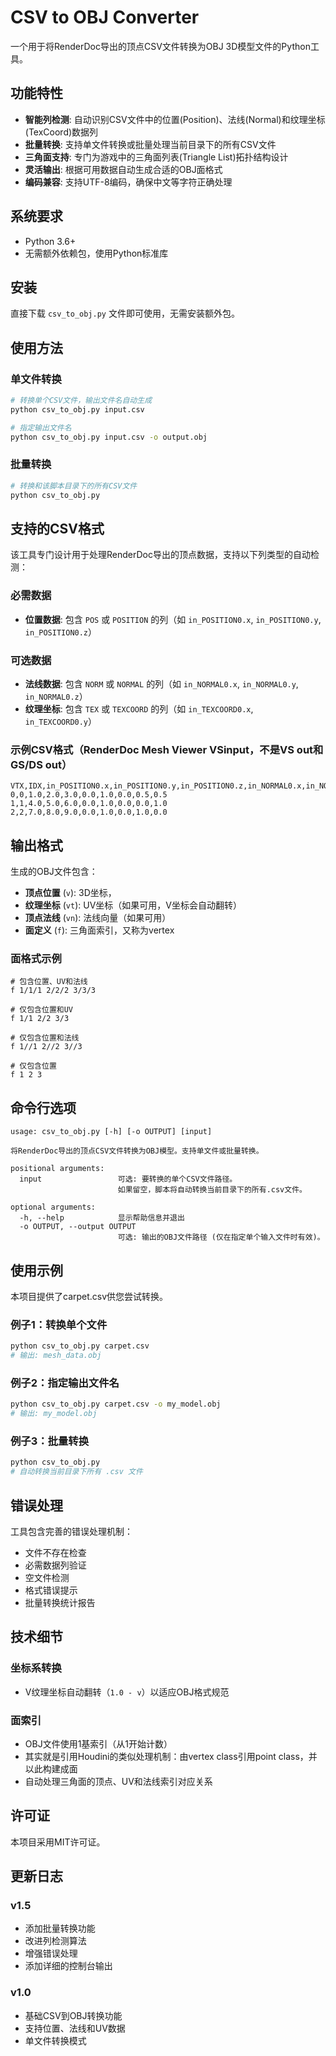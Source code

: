 # CSV to OBJ Converter

一个用于将RenderDoc导出的顶点CSV文件转换为OBJ 3D模型文件的Python工具。

## 功能特性

-  **智能列检测**: 自动识别CSV文件中的位置(Position)、法线(Normal)和纹理坐标(TexCoord)数据列
-  **批量转换**: 支持单文件转换或批量处理当前目录下的所有CSV文件
-  **三角面支持**: 专门为游戏中的三角面列表(Triangle List)拓扑结构设计
-  **灵活输出**: 根据可用数据自动生成合适的OBJ面格式
-  **编码兼容**: 支持UTF-8编码，确保中文等字符正确处理

## 系统要求

- Python 3.6+
- 无需额外依赖包，使用Python标准库

## 安装

直接下载 `csv_to_obj.py` 文件即可使用，无需安装额外包。

## 使用方法

### 单文件转换

```bash
# 转换单个CSV文件，输出文件名自动生成
python csv_to_obj.py input.csv

# 指定输出文件名
python csv_to_obj.py input.csv -o output.obj
```

### 批量转换

```bash
# 转换和该脚本目录下的所有CSV文件
python csv_to_obj.py
```

## 支持的CSV格式

该工具专门设计用于处理RenderDoc导出的顶点数据，支持以下列类型的自动检测：

### 必需数据
- **位置数据**: 包含 `POS` 或 `POSITION` 的列（如 `in_POSITION0.x`, `in_POSITION0.y`, `in_POSITION0.z`）

### 可选数据
- **法线数据**: 包含 `NORM` 或 `NORMAL` 的列（如 `in_NORMAL0.x`, `in_NORMAL0.y`, `in_NORMAL0.z`）
- **纹理坐标**: 包含 `TEX` 或 `TEXCOORD` 的列（如 `in_TEXCOORD0.x`, `in_TEXCOORD0.y`）

### 示例CSV格式（RenderDoc Mesh Viewer VSinput，不是VS out和GS/DS out）
```
VTX,IDX,in_POSITION0.x,in_POSITION0.y,in_POSITION0.z,in_NORMAL0.x,in_NORMAL0.y,in_NORMAL0.z,in_TEXCOORD0.x,in_TEXCOORD0.y
0,0,1.0,2.0,3.0,0.0,1.0,0.0,0.5,0.5
1,1,4.0,5.0,6.0,0.0,1.0,0.0,0.0,1.0
2,2,7.0,8.0,9.0,0.0,1.0,0.0,1.0,0.0
```

## 输出格式

生成的OBJ文件包含：

- **顶点位置** (`v`): 3D坐标，
- **纹理坐标** (`vt`): UV坐标（如果可用，V坐标会自动翻转）
- **顶点法线** (`vn`): 法线向量（如果可用）
- **面定义** (`f`): 三角面索引，又称为vertex

### 面格式示例
```obj
# 包含位置、UV和法线
f 1/1/1 2/2/2 3/3/3

# 仅包含位置和UV
f 1/1 2/2 3/3

# 仅包含位置和法线
f 1//1 2//2 3//3

# 仅包含位置
f 1 2 3
```

## 命令行选项

```
usage: csv_to_obj.py [-h] [-o OUTPUT] [input]

将RenderDoc导出的顶点CSV文件转换为OBJ模型。支持单文件或批量转换。

positional arguments:
  input                 可选: 要转换的单个CSV文件路径。
                        如果留空，脚本将自动转换当前目录下的所有.csv文件。

optional arguments:
  -h, --help            显示帮助信息并退出
  -o OUTPUT, --output OUTPUT
                        可选: 输出的OBJ文件路径 (仅在指定单个输入文件时有效)。
```

## 使用示例
本项目提供了carpet.csv供您尝试转换。

### 例子1：转换单个文件
```bash
python csv_to_obj.py carpet.csv
# 输出: mesh_data.obj
```

### 例子2：指定输出文件名
```bash
python csv_to_obj.py carpet.csv -o my_model.obj
# 输出: my_model.obj
```

### 例子3：批量转换
```bash
python csv_to_obj.py
# 自动转换当前目录下所有 .csv 文件
```

## 错误处理

工具包含完善的错误处理机制：

-  文件不存在检查
-  必需数据列验证
-  空文件检测
-  格式错误提示
-  批量转换统计报告

## 技术细节

### 坐标系转换
- V纹理坐标自动翻转（`1.0 - v`）以适应OBJ格式规范

### 面索引
- OBJ文件使用1基索引（从1开始计数）
- 其实就是引用Houdini的类似处理机制：由vertex class引用point class，并以此构建成面
- 自动处理三角面的顶点、UV和法线索引对应关系


## 许可证

本项目采用MIT许可证。

## 更新日志

### v1.5
- 添加批量转换功能
- 改进列检测算法
- 增强错误处理
- 添加详细的控制台输出

### v1.0
- 基础CSV到OBJ转换功能
- 支持位置、法线和UV数据
- 单文件转换模式
